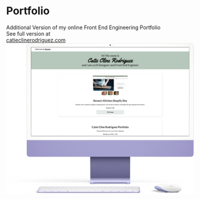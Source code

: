 # Portfolio

Additional Version of my online Front End Engineering Portfolio <br>
See full version at</br>
[catieclinerodriguez.com](https://catieclinerodriguez.com)</br>
![alt text](https://github.com/catierodriguez/Portfolio/blob/main/IMG/Portfolio%20Mockup.png?raw=true)
